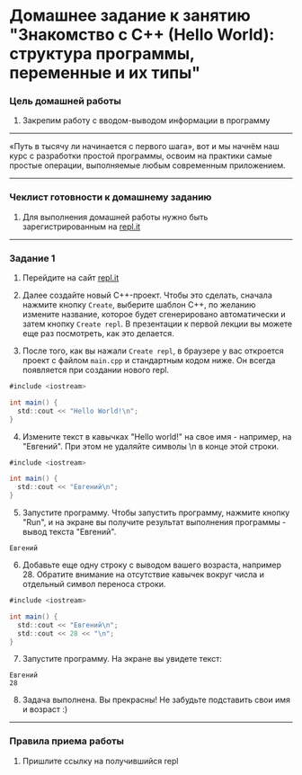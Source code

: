 
# Домашнее задание к занятию "Знакомство с C++ (Hello World): структура программы, переменные и их типы"

### Цель домашней работы

1. Закрепим работу с вводом-выводом информации в программу

------

«Путь в тысячу ли начинается с первого шага», вот и мы начнём наш курс с разработки простой программы, освоим на практики самые простые операции, выполняемые любым современным приложением.

------

### Чеклист готовности к домашнему заданию

1. Для выполнения домашней работы нужно быть зарегистрированным на [repl.it](https://repl.it/)

------

### Задание 1

1. Перейдите на сайт [repl.it](https://repl.it/)

2. Далее создайте новый C++-проект. Чтобы это сделать, сначала нажмите кнопку `Create`, выберите шаблон С++, по желанию измените название, которое будет сгенерировано автоматически и затем кнопку `Create repl`. В презентации к первой лекции вы можете еще раз посмотреть, как это делается.

3. После того, как вы нажали `Create repl`, в браузере у вас откроется проект с файлом `main.cpp` и стандартным кодом ниже. Он всегда появляется при создании нового repl.

```cs
#include <iostream>

int main() {
  std::cout << "Hello World!\n";
}
```

4. Измените текст в кавычках "Hello world!" на свое имя - например, на "Евгений". При этом не удаляйте символы \n в конце этой строки.

```cs
#include <iostream>

int main() {
  std::cout << "Евгений\n";
}
```

5. Запустите программу. Чтобы запустить программу, нажмите кнопку "Run", и на экране вы получите результат выполнения программы - вывод текста "Евгений".

```
Евгений
```

6. Добавьте еще одну строку с выводом вашего возраста, например 28. Обратите внимание на отсутствие кавычек вокруг числа и отдельный символ переноса строки.

```cs
#include <iostream>

int main() {
  std::cout << "Евгений\n";
  std::cout << 28 << "\n";
}
```

7. Запустите программу. На экране вы увидете текст:

```
Евгений
28
```

8. Задача выполнена. Вы прекрасны! Не забудьте подставить свои имя и возраст :)



------

### Правила приема работы

1. Пришлите ссылку на получившийся repl

